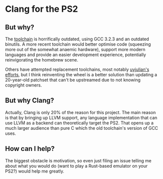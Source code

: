 # Clang for the PS2

## But why?

The [toolchain](https://github.com/ps2dev/ps2toolchain) is horrifically outdated, using GCC 3.2.3 and an outdated binutils. A more recent toolchain would better optimise code (squeezing more out of the somewhat anaemic hardware), support more modern languages and provide an easier development experience, potentially reinvigorating the homebrew scene.

Others have attempted replacement toolchains, most notably [uyjulian's efforts](https://github.com/uyjulian/ps2toolchain/tree/uyjworking), but I think reinventing the wheel is a better solution than updating a 20-year-old patchset that can't be upstreamed due to not knowing copyright owners.

## But why Clang?

Actually, Clang is only 20% of the reason for this project. The main reason is that by bringing up LLVM support, any language implementation that can use LLVM as a backend can theoretically target the PS2. That opens up a much larger audience than pure C which the old toolchain's version of GCC uses.

## How can I help?

The biggest obstacle is motivation, so even just filing an issue telling me about what you would do (want to play a Rust-based emulator on your PS2?) would help me greatly.

